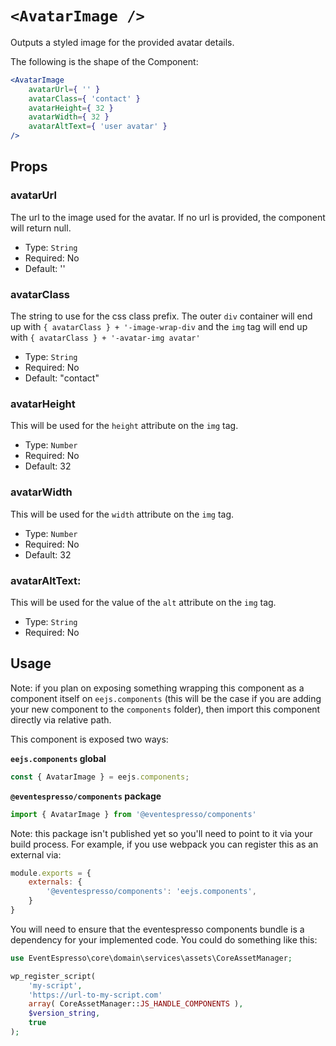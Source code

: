 # `<AvatarImage />`

Outputs a styled image for the provided avatar details.

The following is the shape of the Component:

```jsx
<AvatarImage
    avatarUrl={ '' }
    avatarClass={ 'contact' }
    avatarHeight={ 32 }
    avatarWidth={ 32 }
    avatarAltText={ 'user avatar' }
/>
```

## Props

### avatarUrl

The url to the image used for the avatar.  If no url is provided, the component will return null.

- Type: `String`
- Required: No
- Default: ''

### avatarClass

The string to use for the css class prefix.  The outer `div` container will end up with `{ avatarClass } + '-image-wrap-div` and the `img` tag will end up with `{ avatarClass } + '-avatar-img avatar'`

- Type: `String`
- Required: No
- Default: "contact"

### avatarHeight

This will be used for the `height` attribute on the `img` tag.

- Type: `Number`
- Required: No
- Default: 32

### avatarWidth

This will be used for the `width` attribute on the `img` tag.

- Type: `Number`
- Required: No
- Default: 32

### avatarAltText:

This will be used for the value of the `alt` attribute on the `img` tag.

- Type: `String`
- Required: No

## Usage

Note: if you plan on exposing something wrapping this component as a component itself on `eejs.components` (this will be the case if you are adding your new component to the `components` folder), then import this component directly via relative path.

This component is exposed two ways:

**`eejs.components` global**

```js
const { AvatarImage } = eejs.components;
```

**`@eventespresso/components` package**

```js
import { AvatarImage } from '@eventespresso/components'
```

Note: this package isn't published yet so you'll need to point to it via your build process. For example, if you use webpack you can register this as an external via:

```js
module.exports = {
    externals: {
        '@eventespresso/components': 'eejs.components',
    }
}
```

You will need to ensure that the eventespresso components bundle is a dependency for your implemented code.  You could do something like this:

```php
use EventEspresso\core\domain\services\assets\CoreAssetManager;

wp_register_script(
    'my-script',
    'https://url-to-my-script.com'
    array( CoreAssetManager::JS_HANDLE_COMPONENTS ),
    $version_string,
    true
);
```
